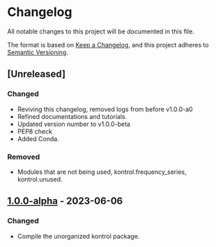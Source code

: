 # Changelog
All notable changes to this project will be documented in this file.

The format is based on [Keep a Changelog](https://keepachangelog.com/en/1.0.0/),
and this project adheres to [Semantic Versioning](https://semver.org/spec/v2.0.0.html).

## [Unreleased]
### Changed
- Reviving this changelog, removed logs from before v1.0.0-a0
- Refined documentations and tutorials.
- Updated version number to v1.0.0-beta
- PEP8 check
- Added Conda.

### Removed
- Modules that are not being used, kontrol.frequency_series, kontrol.unused.

## [1.0.0-alpha] - 2023-06-06
### Changed
- Compile the unorganized kontrol package.


[1.0.0-alpha]: https://github.com/terrencetec/kontrol/releases/tag/v1.0.0-alpha



